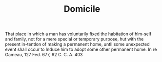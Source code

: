 ---
title: Domicile
letter: D
permalink: "/definitions/bld-domicile.html"
body: That place in which a man has voluntarily fixed the habitation of hlm-self and
  family, not for a mere speclal or temporary purpose, hut with the present in-tentlon
  of maklng a permanent home, untll some unexpected event shall occur to Induce him
  to adopt some other permanent home. In re Gameau, 127 Fed. 677, 62 C. C. A. 403
published_at: '2018-07-07'
source: Black's Law Dictionary 2nd Ed (1910)
layout: post
---